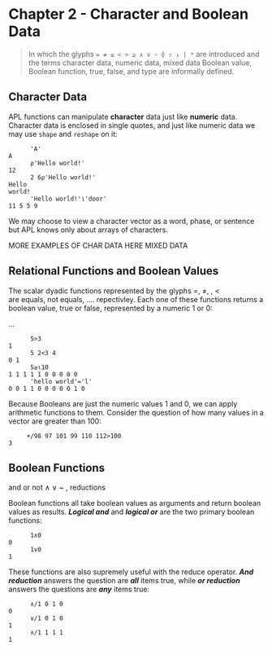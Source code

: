 # Chapter 2 - Character and Boolean Data

> In which the glyphs `= ≠ ≤ < > ≥ ∧ ∨ ~ ⌽ ↑ ↓ | *` are introduced
> and the terms character data, numeric data, mixed data
> Boolean value, Boolean function, true, false,
> and type are informally defined. 


## Character Data

APL functions can manipulate **character** data just like **numeric** data.
Character data is enclosed in single quotes, and just like numeric
data we may use `shape` and `reshape` on it:

~~~
      'A'
A
      ⍴'Hello world!'
12
      2 6⍴'Hello world!'
Hello 
world!
      'Hello world!'⍳'door'
11 5 5 9
~~~

We may choose to view a character vector as a word, phase, or sentence
but APL knows only about arrays of characters. 


MORE EXAMPLES OF CHAR DATA HERE
MIXED DATA


## Relational Functions and Boolean Values

The scalar dyadic functions represented by the glyphs =, ≠, , <  
are equals, not equals, .... repectivley. Each one of these functions returns a boolean value,
true or false, represented by a numeric 1 or 0:

...
   
  
~~~
      5>3
1
      5 2<3 4
0 1
      5≥⍳10
1 1 1 1 1 0 0 0 0 0
      'hello world'='l'
0 0 1 1 0 0 0 0 0 1 0
~~~
 
Because Booleans are just the numeric values 1 and 0, we can apply arithmetic
functions to them. Consider the question of how many values in a vector
are greater than 100:

~~~
     +/98 97 101 99 110 112>100
3
~~~  

## Boolean Functions
 
and or not ∧ ∨  ~  , reductions

Boolean functions all take boolean values as arguments and return
boolean values as results. ***Logical and***  and ***logical or*** are the two
primary boolean functions:

~~~
      1∧0 
0
      1∨0
1
~~~

These functions are also supremely useful with the reduce operator.
***And reduction*** answers the question are ***all*** items true, while ***or reduction***
answers the questions are ***any*** items true:

~~~
      ∧/1 0 1 0
0
      ∨/1 0 1 0
1
      ∧/1 1 1 1
1
~~~


